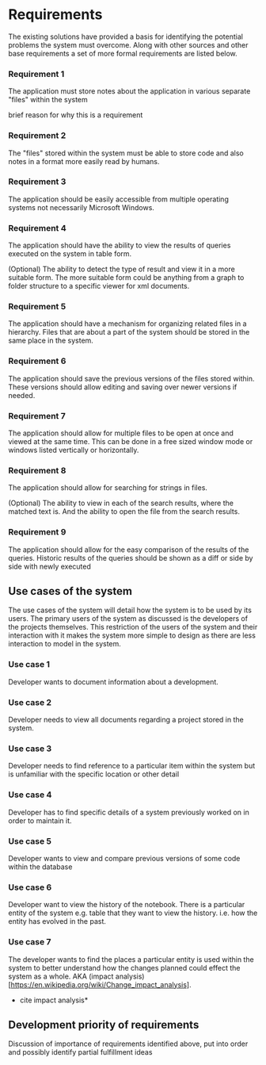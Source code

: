 # Requirements

  The existing solutions have provided a basis for identifying the potential problems the system must overcome. Along with other sources and other base requirements a set of more formal requirements are listed below.

### Requirement 1
  The application must store notes about the application in various separate "files" within the system

  brief reason for why this is a requirement
### Requirement 2
  The "files" stored within the system must be able to store code and also notes in a format more easily read by humans.
### Requirement 3
  The application should be easily accessible from multiple operating systems not necessarily Microsoft Windows.
### Requirement 4
  The application should have the ability to view the results of queries executed on the system in table form.

  (Optional)
  The ability to detect the type of result and view it in a more suitable form. The more suitable form could be anything from a graph to folder structure to a specific viewer for xml documents.

### Requirement 5
  The application should have a mechanism for organizing related files in a hierarchy. Files that are about a part of the system should be stored in the same place in the system.
### Requirement 6
  The application should save the previous versions of the files stored within. These versions should allow editing and saving over newer versions if needed.
### Requirement 7
  The application should allow for multiple files to be open at once and viewed at the same time. This can be done in a free sized window mode or windows listed vertically or horizontally.
### Requirement 8
  The application should allow for searching for strings in files.

  (Optional)
  The ability to view in each of the search results, where the matched text is. And the ability to open the file from the search results.
### Requirement 9
  The application should allow for the easy comparison of the results of the queries. Historic results of the queries should be shown as a diff or side by side with newly executed

## Use cases of the system

  The use cases of the system will detail how the system is to be used by its users. The primary users of the system as discussed is the developers of the projects themselves. This restriction of the users of the system and their  interaction with it makes the system more simple to design as there are less interaction to model in the system.

### Use case 1
  Developer wants to document information about a development.

### Use case 2
  Developer needs to view all documents regarding a project stored in the system.

### Use case 3
  Developer needs to find reference to a particular item within the system but is unfamiliar with the specific location or other detail

### Use case 4
  Developer has to find specific details of a system previously worked on in order to maintain it.

### Use case 5
  Developer wants to view and compare previous versions of some code within the database

### Use case 6
  Developer want to view the history of the notebook. There is a particular entity of the system e.g. table that they want to view the history. i.e. how the entity has evolved in the past.

### Use case 7
  The developer wants to find the places a particular entity is used within the system to better understand how the changes planned could effect the system as a whole. AKA (impact analysis)[https://en.wikipedia.org/wiki/Change_impact_analysis].
  * cite impact analysis*
## Development priority of requirements
  Discussion of importance of requirements identified above, put into order and possibly identify partial fulfillment ideas
